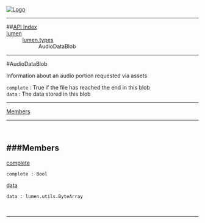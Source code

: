 
[![Logo](../../../images/logo.png)](../../../index.html)

---


##[API Index](../../../api/index.html#lumen.types)   
[lumen](../)     
&emsp;&emsp;&emsp;[lumen.types](./)   
&emsp;&emsp;&emsp;&emsp;&emsp;&emsp;AudioDataBlob

---

#AudioDataBlob

Information about an audio portion requested via assets

`complete` : True if the file has reached the end in this blob   
`data` : The data stored in this blob

---


[Members](#Members)   


---

&nbsp;   

<a class="lift" name="Members" ></a>
###Members   
---
<a class="lift" name="complete" href="#complete">complete</a>



`complete : Bool`

<span class="small_desc_flat">  </span>   

<a class="lift" name="data" href="#data">data</a>



`data : lumen.utils.ByteArray`

<span class="small_desc_flat">  </span>   



&nbsp;
&nbsp;
&nbsp;

---  


&nbsp;   
&nbsp;   